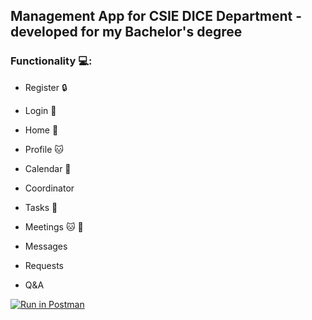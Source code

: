 ## Management App for CSIE DICE Department - developed for my Bachelor's degree

### Functionality :computer::
- Register :lock:
  
- Login :key:

- Home :house_with_garden:

- Profile :cat:

- Calendar :calendar:

- Coordinator

- Tasks :hammer: 

- Meetings :cat: :dog:  

- Messages

- Requests

- Q&A


[![Run in Postman](https://run.pstmn.io/button.svg)](https://app.getpostman.com/run-collection/826f55fe4896c77ddce7)
